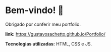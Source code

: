 # Bem-vindo! 👋
Obrigado por conferir meu portfolio.

__link:__ https://gustavosachetto.github.io/Portfolio/

__Tecnologias utilizadas:__ HTML, CSS e JS.
